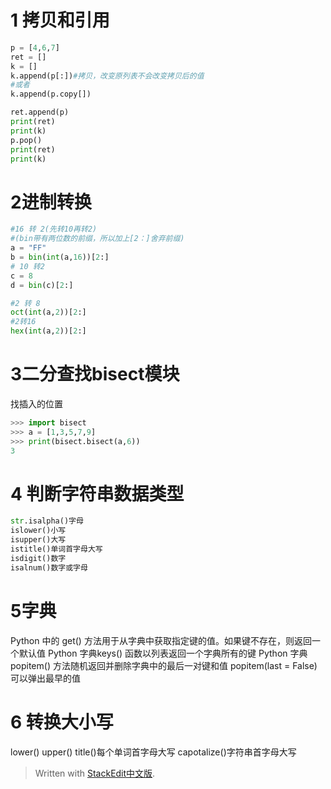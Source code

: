 
# 1 拷贝和引用
```py
p = [4,6,7]
ret = []
k = []
k.append(p[:])#拷贝，改变原列表不会改变拷贝后的值
#或者
k.append(p.copy[])

ret.append(p)
print(ret)
print(k)
p.pop()
print(ret)
print(k)
```
# 2进制转换
```py
#16 转 2(先转10再转2)
#(bin带有两位数的前缀，所以加上[2：]舍弃前缀)
a = "FF"
b = bin(int(a,16))[2:]
# 10 转2
c = 8
d = bin(c)[2:]

#2 转 8
oct(int(a,2))[2:]
#2转16
hex(int(a,2))[2:]


```
# 3二分查找bisect模块
找插入的位置

```py
>>> import bisect
>>> a = [1,3,5,7,9]
>>> print(bisect.bisect(a,6))
3
```
# 4 判断字符串数据类型

```py
str.isalpha()字母
islower()小写
isupper()大写
istitle()单词首字母大写
isdigit()数字
isalnum()数字或字母
```

# 5字典
Python 中的 get() 方法用于从字典中获取指定键的值。如果键不存在，则返回一个默认值
Python 字典keys() 函数以列表返回一个字典所有的键
Python 字典 popitem() 方法随机返回并删除字典中的最后一对键和值 popitem(last = False)可以弹出最早的值

# 6 转换大小写
lower()
upper()
title()每个单词首字母大写
capotalize()字符串首字母大写

> 
> Written with [StackEdit中文版](https://stackedit.cn/).

<!--stackedit_data:
eyJoaXN0b3J5IjpbNzM4NzM5OTQsMTAxNzEzOTE5XX0=
-->